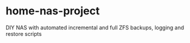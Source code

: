 # home-nas-project
DIY NAS with automated incremental and full ZFS backups, logging and restore scripts
